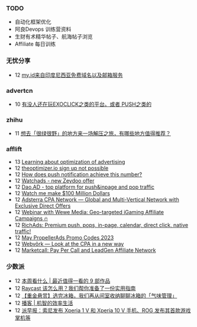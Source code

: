 ### TODO
-  自动化框架优化
-  阿良Devops 训练营资料
-  生财有术精华帖子、航海帖子浏览
-  Affiliate 每日训练

### 无忧分享
<!-- ruyo:START -->
-  12 [my.id来自印度尼西亚免费域名以及邮箱服务](https://51.ruyo.net/18376.html)<!-- ruyo:END -->

### advertcn
<!-- advertcn:START -->
-  10 [有没人还在玩EXOCLICK之类的平台。或者 PUSH之类的](https://www.advertcn.com/forum.php?mod=viewthread&tid=110322)<!-- advertcn:END -->

### zhihu
<!-- zhihu:START -->
-  11 [想去「很绿很野」的地方来一场解压之旅，有哪些地方值得推荐？](http://www.zhihu.com/question/599400298/answer/3022509421?utm_campaign=rss&utm_medium=rss&utm_source=rss&utm_content=title)<!-- zhihu:END -->

### afflift
<!-- afflift:START -->
-  13 [Learning about optimization of advertising](https://afflift.com/f/threads/learning-about-optimization-of-advertising.10927/)
-  12 [theoptimizer.io sign up not possible](https://afflift.com/f/threads/theoptimizer-io-sign-up-not-possible.10911/)
-  12 [How does push notification achieve this number?](https://afflift.com/f/threads/how-does-push-notification-achieve-this-number.10924/)
-  12 [Watchads - new Zeydoo offer](https://afflift.com/f/threads/watchads-new-zeydoo-offer.10919/)
-  12 [Dao.AD - top platform for push&amp;inpage and pop traffic](https://afflift.com/f/threads/dao-ad-top-platform-for-push-inpage-and-pop-traffic.5708/)
-  12 [Watch me make $100 Million Dollars](https://afflift.com/f/threads/watch-me-make-100-million-dollars.10915/)
-  12 [Adsterra CPA Network — Global and Multi-Vertical Network with Exclusive Direct Offers](https://afflift.com/f/threads/adsterra-cpa-network-%E2%80%94-global-and-multi-vertical-network-with-exclusive-direct-offers.10001/)
-  12 [Webinar with Wewe Media: Geo-targeted iGaming Affiliate Campaigns 🔥](https://afflift.com/f/threads/webinar-with-wewe-media-geo-targeted-igaming-affiliate-campaigns-%F0%9F%94%A5.10926/)
-  12 [RichAds: Premium push, pops, in-page, calendar, direct click, native traffic!](https://afflift.com/f/threads/richads-premium-push-pops-in-page-calendar-direct-click-native-traffic.991/)
-  12 [May PropellerAds Promo Codes 2023](https://afflift.com/f/threads/may-propellerads-promo-codes-2023.10871/)
-  12 [Webvõrk — Look at the CPA in a new way](https://afflift.com/f/threads/webv%C3%B5rk-%E2%80%94-look-at-the-cpa-in-a-new-way.2820/)
-  12 [Marketcall: Pay Per Call and LeadGen Affiliate Network](https://afflift.com/f/threads/marketcall-pay-per-call-and-leadgen-affiliate-network.5645/)<!-- afflift:END -->

### 少数派
<!-- sspai:START -->
-  12 [本周看什么 | 最近值得一看的 9 部作品](https://sspai.com/post/79774)
-  12 [Raycast 该怎么用？我们帮你准备了一份实用指南](https://sspai.com/post/79769)
-  12 [【重金悬赏】选完冰箱，我们再从间室收纳聊聊冰箱的「气味管理」](https://sspai.com/post/65742)
-  12 [播客 | 机智的效率生活](https://sspai.com/post/79756)
-  12 [派早报：索尼发布 Xperia 1 V 和 Xperia 10 V 手机、ROG 发布其首款游戏掌机等](https://sspai.com/post/79764)<!-- sspai:END -->
